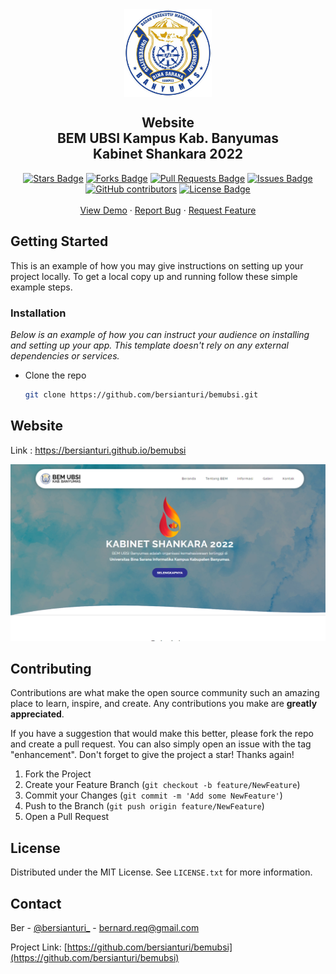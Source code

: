 <div align="center">
  <img src="assets/images/LOGO_BEM.png" width="140" align="center">
</div>
<h2 align="center">Website <br> BEM UBSI Kampus Kab. Banyumas <br> Kabinet Shankara 2022</h2>
<p align="center"><i></i></p>
<div align="center">
  <a href="https://github.com/bersianturi/bemubsi/stargazers"><img src="https://img.shields.io/github/stars/bersianturi/bemubsi" alt="Stars Badge"/></a>
<a href="https://github.com/bersianturi/bemubsi/network/members"><img src="https://img.shields.io/github/forks/bersianturi/bemubsi" alt="Forks Badge"/></a>
<a href="https://github.com/bersianturi/bemubsi/pulls"><img src="https://img.shields.io/github/issues-pr/bersianturi/bemubsi" alt="Pull Requests Badge"/></a>
<a href="https://github.com/bersianturi/bemubsi/issues"><img src="https://img.shields.io/github/issues/bersianturi/bemubsi" alt="Issues Badge"/></a>
<a href="https://github.com/bersianturi/bemubsi/graphs/contributors"><img alt="GitHub contributors" src="https://img.shields.io/github/contributors/bersianturi/bemubsi?color=2b9348"></a>
<a href="https://github.com/bersianturi/bemubsi/blob/master/LICENSE"><img src="https://img.shields.io/github/license/bersianturi/bemubsi" alt="License Badge"/></a>
</div>
<br>
<div align="center">
  <a href="https://bersianturi.github.io/bemubsi">View Demo</a>
    ·
    <a href="https://github.com/bersianturi/bemubsi/issues">Report Bug</a>
    ·
    <a href="https://github.com/bersianturi/bemubsi/issues">Request Feature</a>
</div>

<!-- GETTING STARTED -->
## Getting Started

This is an example of how you may give instructions on setting up your project locally.
To get a local copy up and running follow these simple example steps.

### Installation

_Below is an example of how you can instruct your audience on installing and setting up your app. This template doesn't rely on any external dependencies or services._

* Clone the repo
  ```sh
  git clone https://github.com/bersianturi/bemubsi.git
  ```

## Website

Link : https://bersianturi.github.io/bemubsi

<a href="https://bersianturi.github.io/bemubsi"><img src="preview.jpg" alt="BEM UBSI Kab. Banyumas Kabinet Shankara 2022" /></a>


<!-- CONTRIBUTING -->
## Contributing

Contributions are what make the open source community such an amazing place to learn, inspire, and create. Any contributions you make are **greatly appreciated**.

If you have a suggestion that would make this better, please fork the repo and create a pull request. You can also simply open an issue with the tag "enhancement".
Don't forget to give the project a star! Thanks again!

1. Fork the Project
2. Create your Feature Branch (`git checkout -b feature/NewFeature`)
3. Commit your Changes (`git commit -m 'Add some NewFeature'`)
4. Push to the Branch (`git push origin feature/NewFeature`)
5. Open a Pull Request




<!-- LICENSE -->
## License

Distributed under the MIT License. See `LICENSE.txt` for more information.




<!-- CONTACT -->
## Contact

Ber - [@bersianturi_](https://instragr.am/bersianturi_) - bernard.req@gmail.com

Project Link: [https://github.com/bersianturi/bemubsi](https://github.com/bersianturi/bemubsi)
